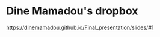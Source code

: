 Dine Mamadou's dropbox
============================

https://dinemamadou.github.io/Final_presentation/slides/#1